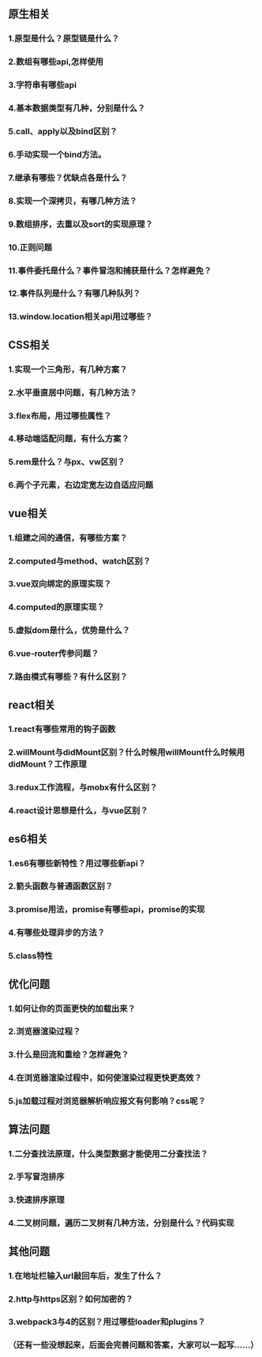 ## 原生相关
### 1.原型是什么？原型链是什么？
### 2.数组有哪些api,怎样使用
### 3.字符串有哪些api
### 4.基本数据类型有几种，分别是什么？
### 5.call、apply以及bind区别？
### 6.手动实现一个bind方法。
### 7.继承有哪些？优缺点各是什么？
### 8.实现一个深拷贝，有哪几种方法？
### 9.数组排序，去重以及sort的实现原理？
### 10.正则问题
### 11.事件委托是什么？事件冒泡和捕获是什么？怎样避免？
### 12.事件队列是什么？有哪几种队列？
### 13.window.location相关api用过哪些？

## CSS相关
### 1.实现一个三角形，有几种方案？
### 2.水平垂直居中问题，有几种方法？
### 3.flex布局，用过哪些属性？
### 4.移动端适配问题，有什么方案？
### 5.rem是什么？与px、vw区别？
### 6.两个子元素，右边定宽左边自适应问题

## vue相关
### 1.组建之间的通信，有哪些方案？
### 2.computed与method、watch区别？
### 3.vue双向绑定的原理实现？
### 4.computed的原理实现？
### 5.虚拟dom是什么，优势是什么？
### 6.vue-router传参问题？
### 7.路由模式有哪些？有什么区别？

## react相关
### 1.react有哪些常用的钩子函数
### 2.willMount与didMount区别？什么时候用willMount什么时候用didMount？工作原理
### 3.redux工作流程，与mobx有什么区别？
### 4.react设计思想是什么，与vue区别？

## es6相关
### 1.es6有哪些新特性？用过哪些新api？
### 2.箭头函数与普通函数区别？
### 3.promise用法，promise有哪些api，promise的实现
### 4.有哪些处理异步的方法？
### 5.class特性

## 优化问题
### 1.如何让你的页面更快的加载出来？
### 2.浏览器渲染过程？
### 3.什么是回流和重绘？怎样避免？
### 4.在浏览器渲染过程中，如何使渲染过程更快更高效？
### 5.js加载过程对浏览器解析响应报文有何影响？css呢？

## 算法问题
### 1.二分查找法原理，什么类型数据才能使用二分查找法？
### 2.手写冒泡排序
### 3.快速排序原理
### 4.二叉树问题，遍历二叉树有几种方法，分别是什么？代码实现

## 其他问题
### 1.在地址栏输入url敲回车后，发生了什么？
### 2.http与https区别？如何加密的？
### 3.webpack3与4的区别？用过哪些loader和plugins？

### （还有一些没想起来，后面会完善问题和答案，大家可以一起写......）
